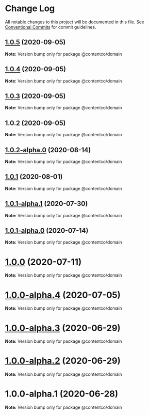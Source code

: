 # Change Log

All notable changes to this project will be documented in this file.
See [Conventional Commits](https://conventionalcommits.org) for commit guidelines.

## [1.0.5](https://github.com/himynameistimli/serverless-next.js/compare/@contentco/domain@1.0.4...@contentco/domain@1.0.5) (2020-09-05)

**Note:** Version bump only for package @contentco/domain

## [1.0.4](https://github.com/himynameistimli/serverless-next.js/compare/@contentco/domain@1.0.3...@contentco/domain@1.0.4) (2020-09-05)

**Note:** Version bump only for package @contentco/domain

## [1.0.3](https://github.com/himynameistimli/serverless-next.js/compare/@contentco/domain@1.0.2...@contentco/domain@1.0.3) (2020-09-05)

**Note:** Version bump only for package @contentco/domain

## 1.0.2 (2020-09-05)

**Note:** Version bump only for package @contentco/domain

## [1.0.2-alpha.0](https://github.com/serverless-nextjs/serverless-next.js/compare/@contentco/domain@1.0.1...@contentco/domain@1.0.2-alpha.0) (2020-08-14)

**Note:** Version bump only for package @contentco/domain

## [1.0.1](https://github.com/serverless-nextjs/serverless-next.js/compare/@contentco/domain@1.0.1-alpha.1...@contentco/domain@1.0.1) (2020-08-01)

**Note:** Version bump only for package @contentco/domain

## [1.0.1-alpha.1](https://github.com/serverless-nextjs/serverless-next.js/compare/@contentco/domain@1.0.1-alpha.0...@contentco/domain@1.0.1-alpha.1) (2020-07-30)

**Note:** Version bump only for package @contentco/domain

## [1.0.1-alpha.0](https://github.com/serverless-nextjs/serverless-next.js/compare/@contentco/domain@1.0.0...@contentco/domain@1.0.1-alpha.0) (2020-07-14)

**Note:** Version bump only for package @contentco/domain

# [1.0.0](https://github.com/serverless-nextjs/serverless-next.js/compare/@contentco/domain@1.0.0-alpha.4...@contentco/domain@1.0.0) (2020-07-11)

**Note:** Version bump only for package @contentco/domain

# [1.0.0-alpha.4](https://github.com/serverless-nextjs/serverless-next.js/compare/@contentco/domain@1.0.0-alpha.3...@contentco/domain@1.0.0-alpha.4) (2020-07-05)

**Note:** Version bump only for package @contentco/domain

# [1.0.0-alpha.3](https://github.com/serverless-nextjs/serverless-next.js/compare/@contentco/domain@1.0.0-alpha.2...@contentco/domain@1.0.0-alpha.3) (2020-06-29)

**Note:** Version bump only for package @contentco/domain

# [1.0.0-alpha.2](https://github.com/serverless-nextjs/serverless-next.js/compare/@contentco/domain@1.0.0-alpha.1...@contentco/domain@1.0.0-alpha.2) (2020-06-29)

**Note:** Version bump only for package @contentco/domain

# 1.0.0-alpha.1 (2020-06-28)

**Note:** Version bump only for package @contentco/domain
